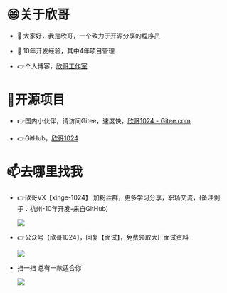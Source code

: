 # 😄关于欣哥

- 👋 大家好，我是欣哥，一个致力于开源分享的程序员

- 👀 10年开发经验，其中4年项目管理

- :point_right:个人博客，[欣哥工作室](http://xinge.studio)


# 🌱开源项目

- :point_right:国内小伙伴，请访问Gitee，速度快，[欣哥1024 - Gitee.com](https://gitee.com/xinge2021)
 
- :point_right:GitHub，[欣哥1024](https://github.com/MrLollipop)
  
  
# 📫去哪里找我

<!---
MrLollipop/MrLollipop is a ✨ special ✨ repository because its `README.md` (this file) appears on your GitHub profile.
You can click the Preview link to take a look at your changes.
--->

- :point_right:欣哥VX【xinge-1024】 加粉丝群，更多学习分享，职场交流，(备注例子：杭州-10年开发-来自GitHub)
  
  ![](https://xinblog-a.oss-cn-hangzhou.aliyuncs.com/%E6%8E%A8%E5%B9%BF/%E6%AC%A3%E5%93%A51024/%E5%BE%AE%E4%BF%A1-%E5%B0%8F.png)
  
- :point_right:公众号【欣哥1024】，回复【面试】，免费领取大厂面试资料
  
  ![](https://xinblog-a.oss-cn-hangzhou.aliyuncs.com/%E6%8E%A8%E5%B9%BF/%E6%AC%A3%E5%93%A51024/%E5%85%AC%E4%BC%97%E5%8F%B7.jpg)
  
- 扫一扫 总有一款适合你

  ![](https://xinblog-a.oss-cn-hangzhou.aliyuncs.com/%E6%8E%A8%E5%B9%BF/%E6%AC%A3%E5%93%A51024/6%E4%B8%AA%E8%A7%86%E9%A2%91%E5%8F%B7%E6%8E%A8%E5%B9%BF.png)
